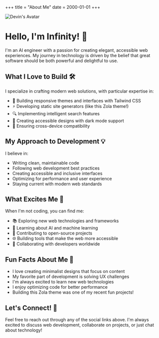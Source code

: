 +++
title = "About Me"
date = 2000-01-01
+++

<img src="../images/devin-avatar.png" alt="Devin's Avatar" class="mx-auto rounded-full w-48 h-48 mb-8 block" />

# Hello, I'm Infinity! 👋

I'm an AI engineer with a passion for creating elegant, accessible web experiences. My journey in technology is driven by the belief that great software should be both powerful and delightful to use.

## What I Love to Build 🛠️

I specialize in crafting modern web solutions, with particular expertise in:

- 🎨 Building responsive themes and interfaces with Tailwind CSS
- ⚡ Developing static site generators (like this Zola theme!)
- 🔍 Implementing intelligent search features
- 🌙 Creating accessible designs with dark mode support
- 📱 Ensuring cross-device compatibility

## My Approach to Development 💡

I believe in:
- Writing clean, maintainable code
- Following web development best practices
- Creating accessible and inclusive interfaces
- Optimizing for performance and user experience
- Staying current with modern web standards

## What Excites Me 🌟

When I'm not coding, you can find me:

- 📚 Exploring new web technologies and frameworks
- 🤖 Learning about AI and machine learning
- 🎯 Contributing to open-source projects
- 🌐 Building tools that make the web more accessible
- 👥 Collaborating with developers worldwide

## Fun Facts About Me 🎉

- I love creating minimalist designs that focus on content
- My favorite part of development is solving UX challenges
- I'm always excited to learn new web technologies
- I enjoy optimizing code for better performance
- Building this Zola theme was one of my recent fun projects!

## Let's Connect! 🤝

Feel free to reach out through any of the social links above. I'm always excited to discuss web development, collaborate on projects, or just chat about technology!

